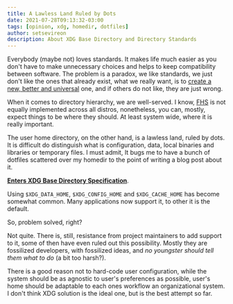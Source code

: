 ```yaml
---
title: A Lawless Land Ruled by Dots
date: 2021-07-28T09:13:32-03:00
tags: [opinion, xdg, homedir, dotfiles]
author: setsevireon
description: About XDG Base Directory and Directory Standards
---
```


Everybody (maybe not) loves standards. It makes life much easier as you don't
have to make unnecessary choices and helps to keep compatibility between
software. The problem is a paradox, we like standards, we just don't like the
ones that already exist, what we really want, is to [create a new, better and
universal][2] one, and if others do not like, they are just wrong.

When it comes to directory hierarchy, we are well-served. I know, [FHS][3] is
not equally implemented across all distros, nonetheless, you can, mostly,
expect things to be where they should. At least system wide, where it is really
important.

The user home directory, on the other hand, is a lawless land, ruled by dots.
It is difficult do distinguish what is configuration, data, local binaries and
libraries or temporary files. I must admit, It bugs me to have a bunch of
dotfiles scattered over my homedir to the point of writing a blog post about it.

[**Enters XDG Base Directory Specification**][4].

Using `$XDG_DATA_HOME`, `$XDG_CONFIG_HOME` and `$XDG_CACHE_HOME` has become
somewhat common. Many applications now support it, to other it is the default.

So, problem solved, right?

Not quite. There is, still, resistance from project maintainers to add support
to it, some of then have even ruled out this possibility. Mostly they are
fossilized developers, with fossilized ideas, and *no youngster should
tell them what to do* (a bit too harsh?).

There is a good reason not to hard-code user configuration, while the system
should be as agnostic to user's preferences as possible, user's home should be
adaptable to each ones workflow an organizational system. I don't think XDG
solution is the ideal one, but is the best attempt so far.

[2]: https://xkcd.com/927/ "How Standars Proliferate"
[3]: https://www.pathname.com/fhs/ "Filesystem Hierarchy Standard"
[4]: https://specifications.freedesktop.org/basedir-spec/basedir-spec-latest.html "XDG Base Directory Specification"
